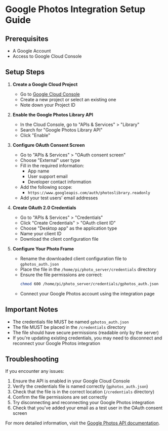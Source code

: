 # Google Photos Integration Setup Guide

## Prerequisites
- A Google Account
- Access to Google Cloud Console

## Setup Steps

1. **Create a Google Cloud Project**
   - Go to [Google Cloud Console](https://console.cloud.google.com)
   - Create a new project or select an existing one
   - Note down your Project ID

2. **Enable the Google Photos Library API**
   - In the Cloud Console, go to "APIs & Services" > "Library"
   - Search for "Google Photos Library API"
   - Click "Enable"

3. **Configure OAuth Consent Screen**
   - Go to "APIs & Services" > "OAuth consent screen"
   - Choose "External" user type
   - Fill in the required information:
     - App name
     - User support email
     - Developer contact information
   - Add the following scope:
     - `https://www.googleapis.com/auth/photoslibrary.readonly`
   - Add your test users' email addresses

4. **Create OAuth 2.0 Credentials**
   - Go to "APIs & Services" > "Credentials"
   - Click "Create Credentials" > "OAuth client ID"
   - Choose "Desktop app" as the application type
   - Name your client ID
   - Download the client configuration file

5. **Configure Your Photo Frame**
   - Rename the downloaded client configuration file to `gphotos_auth.json`
   - Place the file in the `/home/pi/photo_server/credentials` directory
   - Ensure the file permissions are correct:
     ```bash
     chmod 600 /home/pi/photo_server/credentials/gphotos_auth.json
     ```
   - Connect your Google Photos account using the integration page

## Important Notes
- The credentials file MUST be named `gphotos_auth.json`
- The file MUST be placed in the `/credentials` directory
- The file should have secure permissions (readable only by the server)
- If you're updating existing credentials, you may need to disconnect and reconnect your Google Photos integration

## Troubleshooting

If you encounter any issues:
1. Ensure the API is enabled in your Google Cloud Console
2. Verify the credentials file is named correctly (`gphotos_auth.json`)
3. Check that the file is in the correct location (`/credentials` directory)
4. Confirm the file permissions are set correctly
5. Try disconnecting and reconnecting your Google Photos integration
6. Check that you've added your email as a test user in the OAuth consent screen

For more detailed information, visit the [Google Photos API documentation](https://developers.google.com/photos/library/guides/get-started). 